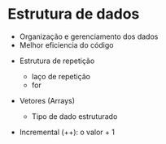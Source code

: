 # Estrutura de dados

- Organização e gerenciamento dos dados
- Melhor eficiencia do código

* Estrutura de repetição
    - laço de repetição
    - for

* Vetores (Arrays)
    - Tipo de dado estruturado

* Incremental (++): o valor + 1

